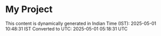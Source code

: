 # My Project

This content is dynamically generated in Indian Time (IST): 2025-05-01 10:48:31 IST
Converted to UTC: 2025-05-01 05:18:31 UTC
